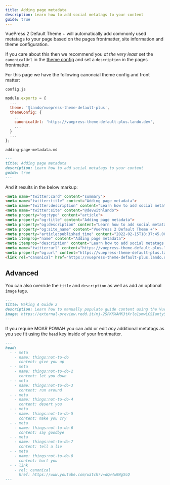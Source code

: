 ```yaml
---
title: Adding page metadata
description: Learn how to add social metatags to your content
guide: true
---
```


VuePress 2 Default Theme + will automatically add commonly used metatags to your page based on the pages frontmatter, site information and theme configuration.

If you care about this then we recommend  you _at the very least_ set the `canonicalUrl` in the [theme config](./config.html) and set a `description` in the pages frontmatter.

For this page we have the following canoncial theme config and front matter:

`config.js`
```js
module.exports = {
  ...
  theme: '@lando/vuepress-theme-default-plus',
  themeConfig: {
    ...
    canonicalUrl: 'https://vuepress-theme-default-plus.lando.dev',
    ...
  }
  ...
};
```

`adding-page-metadata.md`
```md
---
title: Adding page metadata
description: Learn how to add social metatags to your content
guide: true
---
```

And it results in the below markup:

```html
<meta name="twitter:card" content="summary">
<meta name="twitter:title" content="Adding page metadata">
<meta name="twitter:description" content="Learn how to add social metatags to your content">
<meta name="twitter:site" content="@devwithlando">
<meta property="og:type" content="article">
<meta property="og:title" content="Adding page metadata">
<meta property="og:description" content="Learn how to add social metatags to your content">
<meta property="og:site_name" content="VuePress 2 Default Theme +">
<meta property="article:published_time" content="2022-02-15T18:37:45.000Z">
<meta itemprop="name" content="Adding page metadata">
<meta itemprop="description" content="Learn how to add social metatags to your content">
<meta name="twitter:url" content="https://vuepress-theme-default-plus.lando.dev/adding-page-metadata.html">
<meta property="og:url" content="https://vuepress-theme-default-plus.lando.dev/adding-page-metadata.html">
<link rel="canonical" href="https://vuepress-theme-default-plus.lando.dev/adding-page-metadata.html">
```

## Advanced

You can also override the `title` and `description` as well as add an optional `image` tags.

```md
---
title: Making A Guide 2
description: Learn how to manually populate guide content using the VuePress 2 Default Theme Plus.
image: https://external-preview.redd.it/mj-2SFKKXAMK3tXrlo1smwLCSIantySqxSgfgMoJH2U.jpg?width=640&crop=smart&auto=webp&s=4f983b744fba16877e80218131a917b92904af26
---
```

If you require MOAR POWAH you can add or edit _any_ additional metatags as you see fit using the `head` key inside of your frontmatter.

```md
---
head:
  - - meta
    - name: things:not-to-do
      content: give you up
  - - meta
    - name: things:not-to-do-2
      content: let you down
  - - meta
    - name: things:not-to-do-3
      content: run around
  - - meta
    - name: things:not-to-do-4
      content: desert you
  - - meta
    - name: things:not-to-do-5
      content: make you cry
  - - meta
    - name: things:not-to-do-6
      content: say goodbye
  - - meta
    - name: things:not-to-do-7
      content: tell a lie
  - - meta
    - name: things:not-to-do-8
      content: hurt you
  - - link
    - rel: canonical
      href: https://www.youtube.com/watch?v=dQw4w9WgXcQ
---
```
